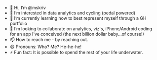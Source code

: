 - 👋 Hi, I’m @mskriv
- 👀 I’m interested in data analytics and cycling (pedal powered)
- 🌱 I’m currently learning how to best represent myself through a GH portfolio
- 💞️ I’m looking to collaborate on analytics, viz's, iPhone/Android coding for an app I've conceived (the next billion dollar baby...of course!)
- 📫 How to reach me - by reaching out.
- 😄 Pronouns: Who? Me? He-he-he!
- ⚡ Fun fact: It is possible to spend the rest of your life underwater.

<!---
mskriv/mskriv is a ✨ special ✨ repository because its `README.md` (this file) appears on your GitHub profile.
You can click the Preview link to take a look at your changes.
--->

